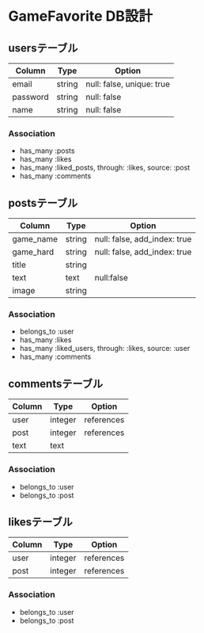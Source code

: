 # GameFavorite DB設計
## usersテーブル
|Column|Type|Option|
|------|----|------|
|email|string|null: false, unique: true|
|password|string|null: false|
|name|string|null: false|
### Association
- has_many :posts
- has_many :likes
- has_many :liked_posts, through: :likes, source: :post
- has_many :comments

## postsテーブル
|Column|Type|Option|
|------|----|------|
|game_name|string|null: false, add_index: true|
|game_hard|string|null: false, add_index: true|
|title|string||
|text|text|null:false|
|image|string||
### Association
- belongs_to :user
- has_many :likes
- has_many :liked_users, through: :likes, source: :user
- has_many :comments

## commentsテーブル
|Column|Type|Option|
|------|----|------|
|user|integer|references|null: false, foreign_key: true|
|post|integer|references|null: false, foreign_key: true|
|text|text||
### Association
- belongs_to :user
- belongs_to :post

## likesテーブル
|Column|Type|Option|
|------|----|------|
|user|integer|references|null: false, foreign_key: true|
|post|integer|references|null: false, foreign_key: true|
### Association
- belongs_to :user
- belongs_to :post